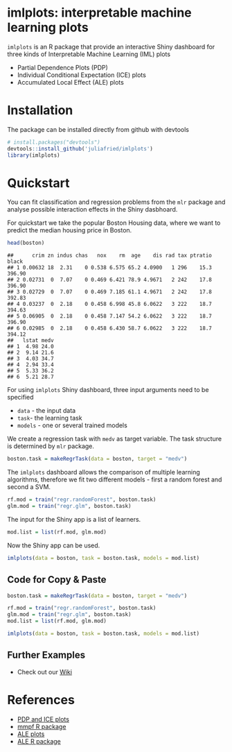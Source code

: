 
imlplots: interpretable machine learning plots
==============================================

`imlplots` is an R package that provide an interactive Shiny dashboard for three kinds of Interpretable Machine Learning (IML) plots

-   Partial Dependence Plots (PDP)
-   Individual Conditional Expectation (ICE) plots
-   Accumulated Local Effect (ALE) plots

Installation
============

The package can be installed directly from github with devtools

``` r
# install.packages("devtools")
devtools::install_github('juliafried/imlplots')
library(imlplots)
```

Quickstart
==========

You can fit classification and regression problems from the `mlr` package and analyse possible interaction effects in the Shiny dasbhoard.

For quickstart we take the popular Boston Housing data, where we want to predict the median housing price in Boston.

``` r
head(boston)
```

    ##      crim zn indus chas   nox    rm  age    dis rad tax ptratio  black
    ## 1 0.00632 18  2.31    0 0.538 6.575 65.2 4.0900   1 296    15.3 396.90
    ## 2 0.02731  0  7.07    0 0.469 6.421 78.9 4.9671   2 242    17.8 396.90
    ## 3 0.02729  0  7.07    0 0.469 7.185 61.1 4.9671   2 242    17.8 392.83
    ## 4 0.03237  0  2.18    0 0.458 6.998 45.8 6.0622   3 222    18.7 394.63
    ## 5 0.06905  0  2.18    0 0.458 7.147 54.2 6.0622   3 222    18.7 396.90
    ## 6 0.02985  0  2.18    0 0.458 6.430 58.7 6.0622   3 222    18.7 394.12
    ##   lstat medv
    ## 1  4.98 24.0
    ## 2  9.14 21.6
    ## 3  4.03 34.7
    ## 4  2.94 33.4
    ## 5  5.33 36.2
    ## 6  5.21 28.7

For using `imlplots` Shiny dashboard, three input arguments need to be specified

-   `data` - the input data
-   `task`- the learning task
-   `models` - one or several trained models

We create a regression task with `medv` as target variable. The task structure is determined by `mlr` package.

``` r
boston.task = makeRegrTask(data = boston, target = "medv")
```

The `imlplots` dashboard allows the comparison of multiple learning algorithms, therefore we fit two different models - first a random forest and second a SVM.

``` r
rf.mod = train("regr.randomForest", boston.task)
glm.mod = train("regr.glm", boston.task)
```

The input for the Shiny app is a list of learners.

``` r
mod.list = list(rf.mod, glm.mod)
```

Now the Shiny app can be used.

``` r
imlplots(data = boston, task = boston.task, models = mod.list)
```

Code for Copy & Paste
---------------------

``` r
boston.task = makeRegrTask(data = boston, target = "medv")

rf.mod = train("regr.randomForest", boston.task)
glm.mod = train("regr.glm", boston.task)
mod.list = list(rf.mod, glm.mod)

imlplots(data = boston, task = boston.task, models = mod.list)
```

Further Examples
----------------

-   Check out our [Wiki](https://github.com/juliafried/imlplots/wiki)

References
==========

-   [PDP and ICE plots](https://arxiv.org/pdf/1309.6392.pdf)
-   [mmpf R package](https://github.com/zmjones/mmpf)
-   [ALE plots](https://arxiv.org/abs/1612.08468)
-   [ALE R package](https://cran.r-project.org/web/packages/ALEPlot/index.html)
